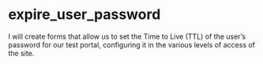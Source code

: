 # expire_user_password
I will create forms that allow us to set the Time to Live (TTL) of the user’s password for our test portal, configuring it in the various levels of access of the site.
